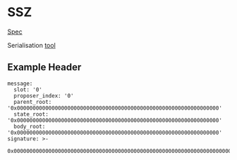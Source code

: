 # SSZ

[Spec](https://github.com/ethereum/consensus-specs/tree/dev/ssz)


Serialisation [tool](https://simpleserialize.com/)


## Example Header
```
message:
  slot: '0'
  proposer_index: '0'
  parent_root: '0x0000000000000000000000000000000000000000000000000000000000000000'
  state_root: '0x0000000000000000000000000000000000000000000000000000000000000000'
  body_root: '0x0000000000000000000000000000000000000000000000000000000000000000'
signature: >-
  0x000000000000000000000000000000000000000000000000000000000000000000000000000000000000000000000000000000000000000000000000000000000000000000000000000000000000000000000000000000000000000000000000

```
